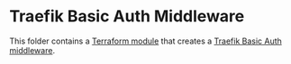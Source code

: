 # Traefik Basic Auth Middleware

This folder contains a [Terraform module](https://www.terraform.io/docs/language/modules/index.html) that creates a [Traefik Basic Auth middleware](https://doc.traefik.io/traefik/middlewares/http/basicauth/).
